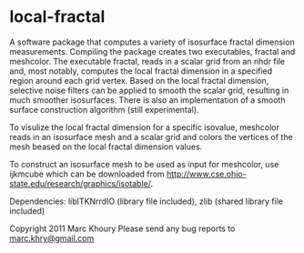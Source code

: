 local-fractal
=============
A software package that computes a variety of isosurface fractal dimension measurements. Compiling the package creates two executables, fractal and meshcolor. The executable fractal, reads in a scalar grid from an nhdr file and, most notably, computes the local fractal dimension in a specified region around each grid vertex. Based on the local fractal dimension, selective noise filters can be applied to smooth the scalar grid, resulting in much smoother isosurfaces. There is also an implementation of a smooth surface construction algorithm (still experimental).

To visulize the local fractal dimension for a specific isovalue, meshcolor reads in an isosurface mesh and a scalar grid and colors the vertices of the mesh beased on the local fractal dimension values. 

To construct an isosurface mesh to be used as input for meshcolor, use ijkmcube which can be downloaded from http://www.cse.ohio-state.edu/research/graphics/isotable/.

Dependencies:
libITKNrrdIO (library file included), zlib (shared library file included)

Copyright 2011 Marc Khoury
Please send any bug reports to marc.khry@gmail.com
